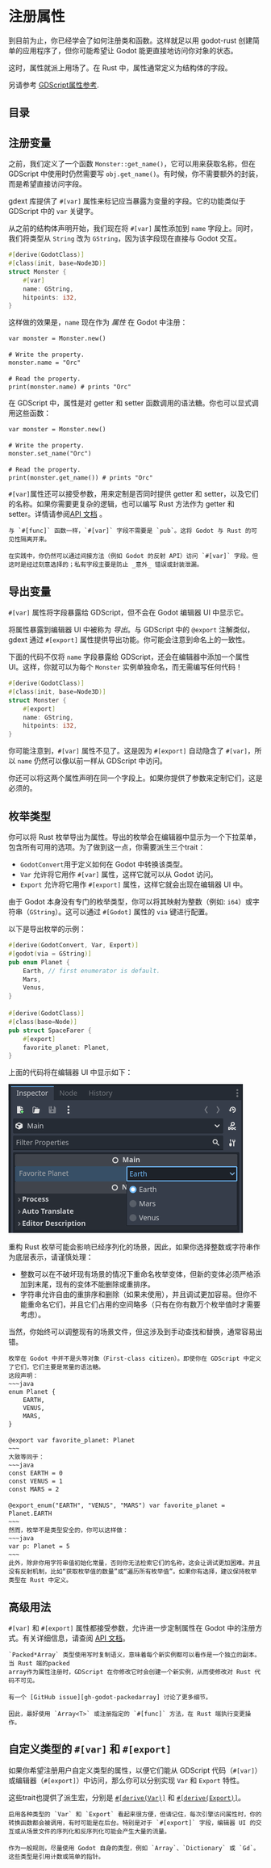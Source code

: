 <!--
  ~ Copyright (c) godot-rust; Bromeon and contributors.
  ~ This Source Code Form is subject to the terms of the Mozilla Public
  ~ License, v. 2.0. If a copy of the MPL was not distributed with this
  ~ file, You can obtain one at https://mozilla.org/MPL/2.0/.
-->

# 注册属性

到目前为止，你已经学会了如何注册类和函数。这样就足以用 godot-rust 创建简单的应用程序了，但你可能希望让 Godot 能更直接地访问你对象的状态。

这时，属性就派上用场了。在 Rust 中，属性通常定义为结构体的字段。

另请参考 [GDScript属性参考][godot-gdscript-properties].


## 目录

<!-- toc -->


## 注册变量

之前，我们定义了一个函数 `Monster::get_name()`，它可以用来获取名称，但在 GDScript 中使用时仍然需要写 `obj.get_name()`。有时候，你不需要额外的封装，而是希望直接访问字段。

gdext 库提供了 `#[var]` 属性来标记应当暴露为变量的字段。它的功能类似于 GDScript 中的 `var` 关键字。

从之前的结构体声明开始，我们现在将 `#[var]` 属性添加到 `name` 字段上。同时，我们将类型从 `String` 改为 `GString`，因为该字段现在直接与 Godot 交互。

```rust
#[derive(GodotClass)]
#[class(init, base=Node3D)]
struct Monster {
    #[var]
    name: GString,
    hitpoints: i32,
}
```

这样做的效果是，`name` 现在作为 _属性_ 在 Godot 中注册：

```GDScript
var monster = Monster.new()

# Write the property.
monster.name = "Orc"

# Read the property.
print(monster.name) # prints "Orc"
```

在 GDScript 中，属性是对 getter 和 setter 函数调用的语法糖。你也可以显式调用这些函数：


```GDScript
var monster = Monster.new()

# Write the property.
monster.set_name("Orc")

# Read the property.
print(monster.get_name()) # prints "Orc"
```

`#[var]`属性还可以接受参数，用来定制是否同时提供 getter 和 setter，以及它们的名称。如果你需要更复杂的逻辑，也可以编写 Rust 方法作为 getter 和 setter。详情请参阅[API 文档][api-var-export] 。


```admonish info title="可见性"
与 `#[func]` 函数一样，`#[var]` 字段不需要是 `pub`。这将 Godot 与 Rust 的可见性隔离开来。

在实践中，你仍然可以通过间接方法（例如 Godot 的反射 API）访问 `#[var]` 字段。但这时是经过刻意选择的；私有字段主要是防止 _意外_ 错误或封装泄漏。
```


## 导出变量

`#[var]` 属性将字段暴露给 GDScript，但不会在 Godot 编辑器 UI 中显示它。

将属性暴露到编辑器 UI 中被称为 _导出_。与 GDScript 中的 `@export` 注解类似，gdext 通过 `#[export]` 属性提供导出功能。你可能会注意到命名上的一致性。

下面的代码不仅将 `name` 字段暴露给 GDScript，还会在编辑器中添加一个属性 UI。这样，你就可以为每个 `Monster` 实例单独命名，而无需编写任何代码！

```rust
#[derive(GodotClass)]
#[class(init, base=Node3D)]
struct Monster {
    #[export]
    name: GString,
    hitpoints: i32,
}
```

你可能注意到，`#[var]` 属性不见了。这是因为 `#[export]` 自动隐含了 `#[var]`，所以 `name` 仍然可以像以前一样从 GDScript 中访问。

你还可以将这两个属性声明在同一个字段上。如果你提供了参数来定制它们，这是必须的。


## 枚举类型


你可以将 Rust 枚举导出为属性。导出的枚举会在编辑器中显示为一个下拉菜单，包含所有可用的选项。为了做到这一点，你需要派生三个trait：

- `GodotConvert`用于定义如何在 Godot 中转换该类型。
- `Var` 允许将它用作 `#[var]` 属性，这样它就可以从 Godot 访问。
- `Export` 允许将它用作 `#[export]` 属性，这样它就会出现在编辑器 UI 中。

由于 Godot 本身没有专门的枚举类型，你可以将其映射为整数（例如: `i64`）或字符串（`GString`）。这可以通过 `#[Godot]` 属性的 `via` 键进行配置。

以下是导出枚举的示例：

```rust
#[derive(GodotConvert, Var, Export)]
#[godot(via = GString)]
pub enum Planet {
    Earth, // first enumerator is default.
    Mars,
    Venus,
}

#[derive(GodotClass)]
#[class(base=Node)]
pub struct SpaceFarer {
    #[export]
    favorite_planet: Planet,
}
```

上面的代码将在编辑器 UI 中显示如下：

![Exported enum in the Godot editor UI](images/enum-export.png)

重构 Rust 枚举可能会影响已经序列化的场景，因此，如果你选择整数或字符串作为底层表示，请谨慎处理：

- 整数可以在不破坏现有场景的情况下重命名枚举变体，但新的变体必须严格添加到末尾，现有的变体不能删除或重排序。
- 字符串允许自由的重排序和删除（如果未使用），并且调试更加容易。但你不能重命名它们，并且它们占用的空间略多（只有在你有数万个枚举值时才需要考虑）。

当然，你始终可以调整现有的场景文件，但这涉及到手动查找和替换，通常容易出错。


```admonish warning title="GDScript中的枚举"
枚举在 Godot 中并不是头等对象（First-class citizen）。即使你在 GDScript 中定义了它们，它们主要是常量的语法糖。
这段声明：
~~~java
enum Planet {
    EARTH,
    VENUS,
    MARS,
}

@export var favorite_planet: Planet
~~~
大致等同于：
~~~java
const EARTH = 0
const VENUS = 1
const MARS = 2

@export_enum("EARTH", "VENUS", "MARS") var favorite_planet = Planet.EARTH
~~~
然而，枚举不是类型安全的，你可以这样做：
~~~java
var p: Planet = 5
~~~
此外，除非你用字符串值初始化常量，否则你无法检索它们的名称，这会让调试更加困难。并且没有反射机制，比如“获取枚举值的数量”或“遍历所有枚举值”。如果你有选择，建议保持枚举类型在 Rust 中定义。

```


## 高级用法

`#[var]` 和 `#[export]` 属性都接受参数，允许进一步定制属性在 Godot 中的注册方式。有关详细信息，请查阅 [API 文档][api-var-export]。

```admonish info title="PackedArray 可变性"
`Packed*Array` 类型使用写时复制语义，意味着每个新实例都可以看作是一个独立的副本。当 Rust 端的packed
array作为属性注册时，GDScript 在你修改它时会创建一个新实例，从而使修改对 Rust 代码不可见。

有一个 [GitHub issue][gh-godot-packedarray] 讨论了更多细节。

因此，最好使用 `Array<T>` 或注册指定的 `#[func]` 方法，在 Rust 端执行变更操作。

```


## 自定义类型的  `#[var]` 和 `#[export]`

如果你希望注册用户自定义类型的属性，以便它们能从 GDScript 代码（`#[var]`）或编辑器（`#[export]`）中访问，那么你可以分别实现 `Var` 和 `Export` 特性。

这些trait也提供了派生宏，分别是 [`#[derive(Var)]`][api-derive-var] 和 [`#[derive(Export)]`][api-derive-export]。


```admonish warning title="性能"
启用各种类型的 `Var` 和 `Export` 看起来很方便，但请记住，每次引擎访问属性时，你的转换函数都会被调用，有时可能是在后台。特别是对于 `#[export]` 字段，编辑器 UI 的交互或从场景文件的序列化和反序列化可能会产生大量的流量。

作为一般规则，尽量使用 Godot 自身的类型，例如 `Array`、`Dictionary` 或 `Gd`。这些类型是引用计数或简单的指针。

```


[api-derive-export]: https://godot-rust.github.io/docs/gdext/master/godot/register/derive.Export.html
[api-derive-var]: https://godot-rust.github.io/docs/gdext/master/godot/register/derive.Var.html
[api-var-export]: https://godot-rust.github.io/docs/gdext/master/godot/register/derive.GodotClass.html#properties-and-exports
[godot-gdscript-properties]: https://docs.godotengine.org/en/stable/tutorials/scripting/gdscript/gdscript_basics.html#properties
[gh-godot-packedarray]: https://github.com/godotengine/godot/issues/76150
